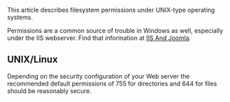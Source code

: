 <!-- Filename: What_are_the_recommended_file_and_directory_permissions%3F / Display title: What are the recommended file and directory permissions? -->

This article describes filesystem permissions under UNIX-type operating
systems.

Permissions are a common source of trouble in Windows as well,
especially under the IIS webserver. Find that information at <a
href="https://docs.joomla.org/index.php?title=IIS_And_Joomla&amp;action=edit&amp;redlink=1"
class="new" title="IIS And Joomla (page does not exist)">IIS And
Joomla</a>.

## UNIX/Linux

Depending on the security configuration of your Web server the
recommended default permissions of 755 for directories and 644 for files
should be reasonably secure.
